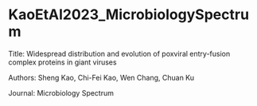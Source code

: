 # KaoEtAl2023_MicrobiologySpectrum
Title: Widespread distribution and evolution of poxviral entry-fusion complex proteins in giant viruses

Authors: Sheng Kao, Chi-Fei Kao, Wen Chang, Chuan Ku

Journal: Microbiology Spectrum
